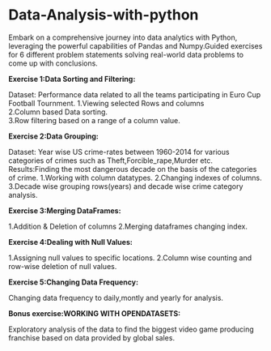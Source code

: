 # Data-Analysis-with-python
Embark on a comprehensive journey into data analytics with Python, leveraging the powerful capabilities of Pandas and Numpy.Guided exercises for 6 different problem statements solving real-world data problems to come up with conclusions.

**Exercise 1:Data Sorting and Filtering:**

Dataset: Performance data related to all the teams participating in Euro Cup Football Tournment.
1.Viewing selected Rows and columns  
2.Column based Data sorting.  
3.Row filtering based on a range of a column value.  

**Exercise 2:Data Grouping:**

Dataset: Year wise US crime-rates between 1960-2014 for various categories of crimes such as Theft,Forcible_rape,Murder etc.
Results:Finding the most dangerous decade on the basis of the categories of crime.
1.Working with column datatypes.
2.Changing indexes of columns.
3.Decade wise grouping rows(years) and decade wise crime category analysis.

**Exercise 3:Merging DataFrames:**

1.Addition & Deletion of columns
2.Merging dataframes changing index.

**Exercise 4:Dealing with Null Values:**

1.Assigning null values to specific locations.
2.Column wise counting and row-wise deletion of null values.

**Exercise 5:Changing Data Frequency:**

Changing data frequency to daily,montly and yearly for analysis.

**Bonus exercise:WORKING WITH OPENDATASETS:**

Exploratory analysis of the data to find the biggest video game producing franchise based on data provided by global sales.
